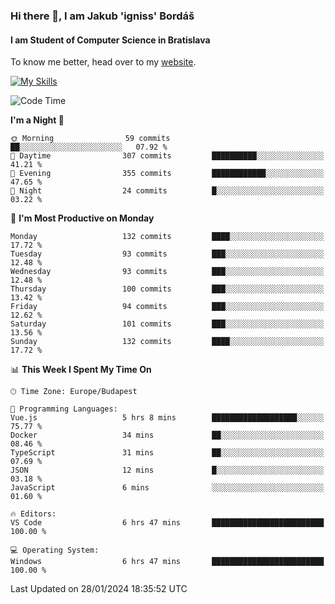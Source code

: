 ### Hi there 👋, I am Jakub 'igniss' Bordáš

#### I am Student of Computer Science in Bratislava
To know me better, head over to my [website](https://bordas.sk).

[![My Skills](https://skillicons.dev/icons?i=js,html,css,figma,svelte,java,kotlin,python,postgresql,typescript,nest,nodejs)](https://bordas.sk)


<!--START_SECTION:waka-->
![Code Time](http://img.shields.io/badge/Code%20Time-1%2C377%20hrs%2033%20mins-blue)

**I'm a Night 🦉** 

```text
🌞 Morning                59 commits          ██░░░░░░░░░░░░░░░░░░░░░░░   07.92 % 
🌆 Daytime                307 commits         ██████████░░░░░░░░░░░░░░░   41.21 % 
🌃 Evening                355 commits         ████████████░░░░░░░░░░░░░   47.65 % 
🌙 Night                  24 commits          █░░░░░░░░░░░░░░░░░░░░░░░░   03.22 % 
```
📅 **I'm Most Productive on Monday** 

```text
Monday                   132 commits         ████░░░░░░░░░░░░░░░░░░░░░   17.72 % 
Tuesday                  93 commits          ███░░░░░░░░░░░░░░░░░░░░░░   12.48 % 
Wednesday                93 commits          ███░░░░░░░░░░░░░░░░░░░░░░   12.48 % 
Thursday                 100 commits         ███░░░░░░░░░░░░░░░░░░░░░░   13.42 % 
Friday                   94 commits          ███░░░░░░░░░░░░░░░░░░░░░░   12.62 % 
Saturday                 101 commits         ███░░░░░░░░░░░░░░░░░░░░░░   13.56 % 
Sunday                   132 commits         ████░░░░░░░░░░░░░░░░░░░░░   17.72 % 
```


📊 **This Week I Spent My Time On** 

```text
🕑︎ Time Zone: Europe/Budapest

💬 Programming Languages: 
Vue.js                   5 hrs 8 mins        ███████████████████░░░░░░   75.77 % 
Docker                   34 mins             ██░░░░░░░░░░░░░░░░░░░░░░░   08.46 % 
TypeScript               31 mins             ██░░░░░░░░░░░░░░░░░░░░░░░   07.69 % 
JSON                     12 mins             █░░░░░░░░░░░░░░░░░░░░░░░░   03.18 % 
JavaScript               6 mins              ░░░░░░░░░░░░░░░░░░░░░░░░░   01.60 % 

🔥 Editors: 
VS Code                  6 hrs 47 mins       █████████████████████████   100.00 % 

💻 Operating System: 
Windows                  6 hrs 47 mins       █████████████████████████   100.00 % 
```


 Last Updated on 28/01/2024 18:35:52 UTC
<!--END_SECTION:waka-->
